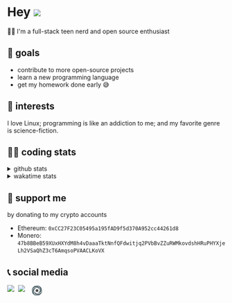 # Hey <img width="35" src="https://raw.githubusercontent.com/aemmadi/aemmadi/master/wave.gif" />
👨‍💻 I'm a full-stack teen nerd and open source enthusiast

## 🥅 goals

* contribute to more open-source projects
* learn a new programming language
* get my homework done early 😅

## 🧐 interests

I love Linux; programming is like an addiction to me; and my favorite genre is science-fiction.

## 👨‍💻 coding stats

<details>
  <summary>github stats</summary>

  <img width="768" src="https://github-profile-trophy.vercel.app/?username=poseidoncoder&no-border=true&theme=nord&no-frame=true" />
  <div style="display: inline-block">
    <img src="https://github-readme-stats.vercel.app/api/top-langs/?username=poseidoncoder&theme=nord&layout=compact&hide_border=true" />
    <img height="165" src="https://github-readme-stats.vercel.app/api?username=poseidoncoder&show_icons=true&theme=nord&hide_border=true" />
  </div>
</details>

<details>
  <summary>wakatime stats</summary>

<!--START_SECTION:waka-->
![Profile Views](http://img.shields.io/badge/Profile%20Views-0-blue)

**🐱 My GitHub Data** 

> 🏆 2 Contributions in the Year 2022
 > 
> 📦 24.1 kB Used in GitHub's Storage 
 > 
> 🚫 Not Opted to Hire
 > 
> 📜 28 Public Repositories 
 > 
> 🔑 2 Private Repositories  
 > 
**I'm an Early 🐤** 

```text
🌞 Morning    36 commits     ████░░░░░░░░░░░░░░░░░░░░░   17.14% 
🌆 Daytime    120 commits    ██████████████░░░░░░░░░░░   57.14% 
🌃 Evening    54 commits     ██████░░░░░░░░░░░░░░░░░░░   25.71% 
🌙 Night      0 commits      ░░░░░░░░░░░░░░░░░░░░░░░░░   0.0%

```
📅 **I'm Most Productive on Tuesday** 

```text
Monday       42 commits     █████░░░░░░░░░░░░░░░░░░░░   20.0% 
Tuesday      43 commits     █████░░░░░░░░░░░░░░░░░░░░   20.48% 
Wednesday    39 commits     ████░░░░░░░░░░░░░░░░░░░░░   18.57% 
Thursday     34 commits     ████░░░░░░░░░░░░░░░░░░░░░   16.19% 
Friday       16 commits     ██░░░░░░░░░░░░░░░░░░░░░░░   7.62% 
Saturday     22 commits     ██░░░░░░░░░░░░░░░░░░░░░░░   10.48% 
Sunday       14 commits     █░░░░░░░░░░░░░░░░░░░░░░░░   6.67%

```


📊 **This Week I Spent My Time On** 

```text
⌚︎ Time Zone: America/Los_Angeles

💬 Programming Languages: 
JavaScript               15 hrs 39 mins      ██████████████████░░░░░░░   72.68% 
TypeScript               3 hrs 40 mins       ████░░░░░░░░░░░░░░░░░░░░░   17.06% 
Markdown                 33 mins             ░░░░░░░░░░░░░░░░░░░░░░░░░   2.62% 
JSON                     32 mins             ░░░░░░░░░░░░░░░░░░░░░░░░░   2.48% 
HTML                     28 mins             ░░░░░░░░░░░░░░░░░░░░░░░░░   2.23%

🔥 Editors: 
VS Code                  21 hrs 32 mins      █████████████████████████   100.0%

🐱‍💻 Projects: 
wordle-app               16 hrs 17 mins      ███████████████████░░░░░░   75.58% 
TapV2                    3 hrs 59 mins       ████░░░░░░░░░░░░░░░░░░░░░   18.54% 
Unknown Project          35 mins             ░░░░░░░░░░░░░░░░░░░░░░░░░   2.75% 
Lesson-03                22 mins             ░░░░░░░░░░░░░░░░░░░░░░░░░   1.74% 
neo-academy              17 mins             ░░░░░░░░░░░░░░░░░░░░░░░░░   1.38%

💻 Operating System: 
Windows                  21 hrs 32 mins      █████████████████████████   100.0%

```

**I Mostly Code in JavaScript** 

```text
JavaScript               7 repos             ████████░░░░░░░░░░░░░░░░░   35.0% 
HTML                     4 repos             █████░░░░░░░░░░░░░░░░░░░░   20.0% 
Go                       3 repos             ███░░░░░░░░░░░░░░░░░░░░░░   15.0% 
Python                   2 repos             ██░░░░░░░░░░░░░░░░░░░░░░░   10.0% 
TypeScript               2 repos             ██░░░░░░░░░░░░░░░░░░░░░░░   10.0%

```


**Timeline**

![Chart not found](https://raw.githubusercontent.com/PoseidonCoder/PoseidonCoder/main/charts/bar_graph.png) 


 Last Updated on 01/04/2022 18:49:44 UTC
<!--END_SECTION:waka-->
</details>

## 🤝 support me
by donating to my crypto accounts
* Ethereum: `0xCC27F23C05495a195fAD9f5d370A952cc44261d8`
* Monero:   `47b8BBeB59XUxHXYdM8h4vDaaaTktNnfQFdwitjq2PVbBvZZuRWMkovdshHRuPHYXjeLh2VSaQhZ3cT6AmqsoPVAACLKoVX`

## 📞 social media

[<img width=25 align="left" src="https://cdn4.iconfinder.com/data/icons/logos-and-brands/512/91_Discord_logo_logos-512.png"/>](https://discord.bio/p/devposeidon)

[<img width=31 align="left" src="https://i.pinimg.com/originals/19/7b/36/197b365922d1ea3aa1a932ff9bbda4a6.png"/>](https://www.youtube.com/channel/UCb0JVK0TmpYueYTx5Te0fUw)

[<img width=25 align="left" src="assets/images/replit.png"/>](https://repl.it/@PowerCoder) 

<br />

